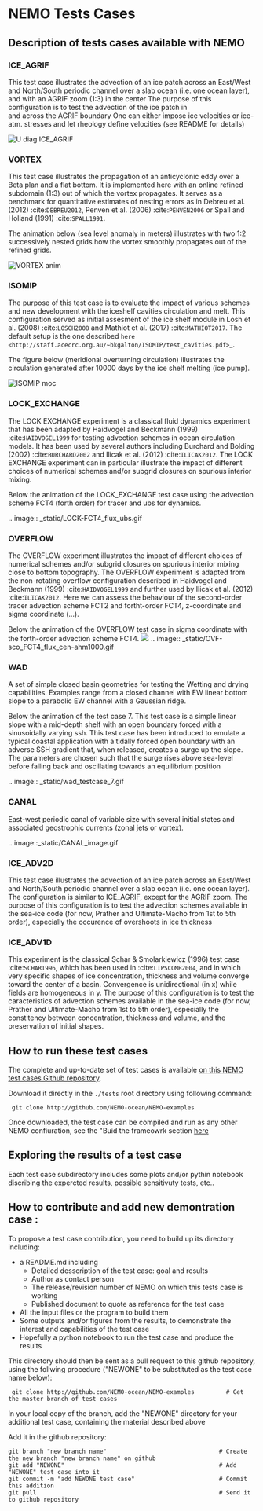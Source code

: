 
# NEMO Tests Cases

## Description of tests cases available with NEMO

### ICE_AGRIF
 
  This test case illustrates the advection of an ice patch across an East/West and North/South periodic channel
  over a slab ocean (i.e. one ocean layer), and with an AGRIF zoom (1:3) in the center
  The purpose of this configuration is to test the advection of the ice patch in  
  and across the AGRIF boundary
  One can either impose ice velocities or ice-atm. stresses and let rheology define velocities
  (see README for details)

  ![U diag ICE_AGRIF](ICE_AGRIF/MY_DOCS/ICE_AGRIF_UDIAG_43days_UM5.gif)

### VORTEX
  
  This test case illustrates the propagation of an anticyclonic eddy over a Beta plan and a flat bottom.
  It is implemented here with an online refined subdomain (1:3) out of which the vortex propagates.
  It serves as a benchmark for quantitative estimates of nesting errors as in Debreu et al. (2012) :cite:`DEBREU2012`,
  Penven et al. (2006) :cite:`PENVEN2006` or Spall and Holland (1991) :cite:`SPALL1991`.
  
  The animation below (sea level anomaly in meters) illustrates with two 1:2 successively nested grids how
  the vortex smoothly propagates out of the refined grids.
  
  ![VORTEX anim](VORTEX/MY_DOCS/VORTEX_anim.gif)

### ISOMIP


  The purpose of this test case is to evaluate the impact of various schemes and new development with the iceshelf cavities circulation and melt.
  This configuration served as initial assesment of the ice shelf module in Losh et al. (2008) :cite:`LOSCH2008` and Mathiot et al. (2017) :cite:`MATHIOT2017`. 
  The default setup is the one described `here <http://staff.acecrc.org.au/~bkgalton/ISOMIP/test_cavities.pdf>`_.
  
  The figure below (meridional overturning circulation) illustrates the circulation generated after 10000 days by the ice shelf melting (ice pump).

  ![ISOMIP moc](ISOMIP/MY_DOCS/ISOMIP_moc.png)

### LOCK_EXCHANGE


  The LOCK EXCHANGE experiment is a classical fluid dynamics experiment that has been adapted
  by Haidvogel and Beckmann (1999) :cite:`HAIDVOGEL1999` for testing advection schemes in ocean circulation models.
  It has been used by several authors including Burchard and Bolding (2002) :cite:`BURCHARD2002` and Ilicak et al. (2012) :cite:`ILICAK2012`.
  The LOCK EXCHANGE experiment can in particular illustrate the impact of different choices of numerical schemes 
  and/or subgrid closures on spurious interior mixing.

  Below the animation of the LOCK_EXCHANGE test case using the advection scheme FCT4 (forth order) for tracer and ubs for dynamics.

  .. image:: _static/LOCK-FCT4_flux_ubs.gif

### OVERFLOW


  The OVERFLOW experiment illustrates the impact of different choices of numerical schemes 
  and/or subgrid closures on spurious interior mixing close to bottom topography. 
  The OVERFLOW experiment is adapted from the non-rotating overflow configuration described 
  in Haidvogel and Beckmann (1999) :cite:`HAIDVOGEL1999` and further used by Ilicak et al. (2012) :cite:`ILICAK2012`.
  Here we can assess the behaviour of the second-order tracer advection scheme FCT2 and fortht-order FCT4, z-coordinate and sigma coordinate (...).

  Below the animation of the OVERFLOW test case in sigma coordinate with the forth-order advection scheme FCT4.
<img src="./OVERFLOW/figures/OVF-sco_FCT4_flux_cen-ahm1000.gif">
  .. image:: _static/OVF-sco_FCT4_flux_cen-ahm1000.gif
  
### WAD

  A set of simple closed basin geometries for testing the Wetting and drying capabilities. 
  Examples range from a closed channel with EW linear bottom slope to a parabolic EW channel with a Gaussian ridge.
  
  Below the animation of the test case 7. This test case is a simple linear slope with a mid-depth shelf with an open boundary forced with a sinusoidally varying ssh.
  This test case has been introduced to emulate a typical coastal application with a tidally forced open boundary with an adverse SSH gradient that, when released, creates a surge up the slope.
  The parameters are chosen such that the surge rises above sea-level before falling back and oscillating towards an equilibrium position

  .. image:: _static/wad_testcase_7.gif

### CANAL

  East-west periodic canal of variable size with several initial states and associated geostrophic currents (zonal jets or vortex).

  .. image::_static/CANAL_image.gif

### ICE_ADV2D

  
  This test case illustrates the advection of an ice patch across an East/West and North/South periodic channel
  over a slab ocean (i.e. one ocean layer).
  The configuration is similar to ICE_AGRIF, except for the AGRIF zoom.
  The purpose of this configuration is to test the advection schemes available in the sea-ice code
  (for now, Prather and Ultimate-Macho from 1st to 5th order),
  especially the occurence of overshoots in ice thickness
  

### ICE_ADV1D

  
  This experiment is the classical Schar & Smolarkiewicz (1996) test case :cite:`SCHAR1996`,
  which has been used in :cite:`LIPSCOMB2004`,
  and in which very specific shapes of ice concentration, thickness and volume converge toward the center of a basin.
  Convergence is unidirectional (in x) while fields are homogeneous in y.
  The purpose of this configuration is to test the caracteristics of advection schemes available in the sea-ice code
  (for now, Prather and Ultimate-Macho from 1st to 5th order),
  especially the constitency between concentration, thickness and volume, and the preservation of initial shapes.  

## How to run these test cases 
The complete and up-to-date set of test cases is available [on this NEMO test cases Github repository](http://github.com/NEMO-ocean/NEMO-examples).

Download it directly in the ``./tests`` root directory using following command:
``` 
 git clone http://github.com/NEMO-ocean/NEMO-examples
``` 
Once downloaded, the test case can be compiled and run as any other NEMO confiuration, see the "Buid the frameowrk section [here](https://forge.ipsl.jussieu.fr/nemo/chrome/site/doc/NEMO/guide/html/NEMO_guide.html)

## Exploring the results of a test case
Each test case subdirectory includes some plots and/or pythin notebook discribing the expercted results, possible sensitivuty tests, etc..

## How to contribute and add new demontration case :
To propose a test case contribution, you need to build up its directory including:
* a README.md including 
   * Detailed desscription of the test case: goal and results 
   * Author as contact person
   * The release/revision number of NEMO on which this tests case is working
   * Published document to quote as reference for the test case
* All the input files or the program to build them
* Some outputs and/or figures from the results, to demonstrate the interest and capabilities of the test case
* Hopefully a python notebook to run the test case and produce the results

This directory should then be sent as a pull request to this github repository, using the follwing procedure ("NEWONE" to be substituted as the test case name below):
``` 
 git clone http://github.com/NEMO-ocean/NEMO-examples         # Get the master branch of test cases
```
In your local copy of the branch, add the "NEWONE" directory for your additional test case, containing the material described above

Add it in the github repository:
``` 
git branch "new branch name"                                # Create the new branch "new branch name" on github
git add "NEWONE"                                            # Add "NEWONE" test case into it
git commit -m "add NEWONE test case"                        # Commit this addition
git pull                                                    # Send it to github repository
```





